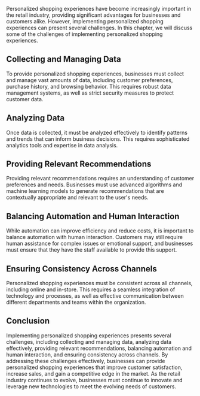 
Personalized shopping experiences have become increasingly important in the retail industry, providing significant advantages for businesses and customers alike. However, implementing personalized shopping experiences can present several challenges. In this chapter, we will discuss some of the challenges of implementing personalized shopping experiences.

Collecting and Managing Data
----------------------------

To provide personalized shopping experiences, businesses must collect and manage vast amounts of data, including customer preferences, purchase history, and browsing behavior. This requires robust data management systems, as well as strict security measures to protect customer data.

Analyzing Data
--------------

Once data is collected, it must be analyzed effectively to identify patterns and trends that can inform business decisions. This requires sophisticated analytics tools and expertise in data analysis.

Providing Relevant Recommendations
----------------------------------

Providing relevant recommendations requires an understanding of customer preferences and needs. Businesses must use advanced algorithms and machine learning models to generate recommendations that are contextually appropriate and relevant to the user's needs.

Balancing Automation and Human Interaction
------------------------------------------

While automation can improve efficiency and reduce costs, it is important to balance automation with human interaction. Customers may still require human assistance for complex issues or emotional support, and businesses must ensure that they have the staff available to provide this support.

Ensuring Consistency Across Channels
------------------------------------

Personalized shopping experiences must be consistent across all channels, including online and in-store. This requires a seamless integration of technology and processes, as well as effective communication between different departments and teams within the organization.

Conclusion
----------

Implementing personalized shopping experiences presents several challenges, including collecting and managing data, analyzing data effectively, providing relevant recommendations, balancing automation and human interaction, and ensuring consistency across channels. By addressing these challenges effectively, businesses can provide personalized shopping experiences that improve customer satisfaction, increase sales, and gain a competitive edge in the market. As the retail industry continues to evolve, businesses must continue to innovate and leverage new technologies to meet the evolving needs of customers.
